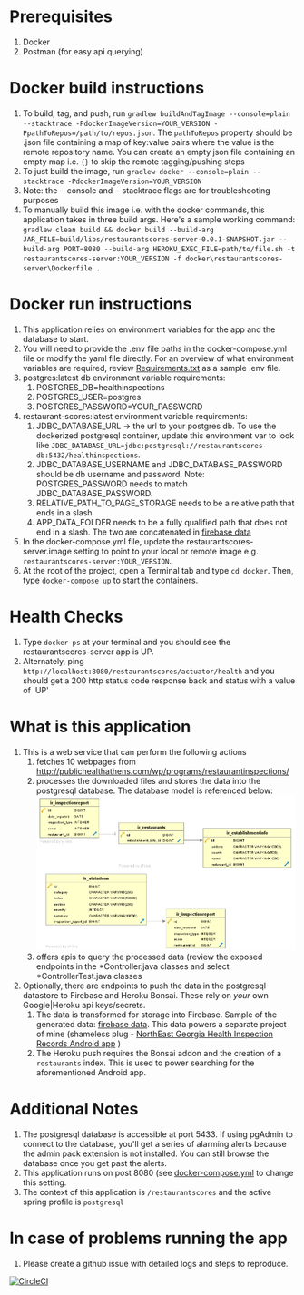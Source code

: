 # Prerequisites

1. Docker
2. Postman (for easy api querying)

# Docker build instructions
1. To build, tag, and push, run ```gradlew buildAndTagImage --console=plain --stacktrace -PdockerImageVersion=YOUR_VERSION -PpathToRepos=/path/to/repos.json```. The `pathToRepos` property should be .json file containing a map of key:value pairs where the value is the remote repository name. You can create an empty json file containing an empty map i.e. `{}` to skip the remote tagging/pushing steps
2. To just build the image, run ```gradlew docker --console=plain --stacktrace -PdockerImageVersion=YOUR_VERSION```
3. Note: the --console and --stacktrace flags are for troubleshooting purposes
4. To manually build this image i.e. with the docker commands, this application takes in three build args. Here's a sample working command: ```gradlew clean build && docker build --build-arg JAR_FILE=build/libs/restaurantscores-server-0.0.1-SNAPSHOT.jar --build-arg PORT=8080 --build-arg HEROKU_EXEC_FILE=path/to/file.sh -t restaurantscores-server:YOUR_VERSION -f docker\restaurantscores-server\Dockerfile .```


# Docker run instructions

1. This application relies on environment variables for the app and the database to start.
2. You will need to provide the .env file paths in the docker-compose.yml file or modify the yaml file directly. For an overview of what environment variables are required, review [Requirements.txt](Requirements.txt) as a sample .env file.
3. postgres:latest db environment variable requirements:
    1. POSTGRES_DB=healthinspections
    2. POSTGRES_USER=postgres
    3. POSTGRES_PASSWORD=YOUR_PASSWORD
4. restaurant-scores:latest environment variable requirements:
    1. JDBC_DATABASE_URL -> the url to your postgres db. To use the dockerized postgresql container, update this environment var to look like ```JDBC_DATABASE_URL=jdbc:postgresql://restaurantscores-db:5432/healthinspections```.
    2. JDBC_DATABASE_USERNAME and JDBC_DATABASE_PASSWORD should be db username and password. Note: POSTGRES_PASSWORD needs to match JDBC_DATABASE_PASSWORD.
    3. RELATIVE_PATH_TO_PAGE_STORAGE needs to be a relative path that ends in a slash
    4. APP_DATA_FOLDER needs to be a fully qualified path that does not end in a slash. The two are concatenated in [firebase data](src/main/java/com/janeullah/healthinspectionrecords/domain/PathVariables.java)
5. In the docker-compose.yml file, update the restaurantscores-server.image setting to point to your local or remote image e.g. `restaurantscores-server:YOUR_VERSION`.
6. At the root of the project, open a Terminal tab and type `cd docker`. Then, type `docker-compose up` to start the containers.

# Health Checks

1. Type `docker ps` at your terminal and you should see the restaurantscores-server app is UP.
2. Alternately, ping `http://localhost:8080/restaurantscores/actuator/health` and you should get a 200 http status code response back and status with a value of 'UP'

# What is this application

1. This is a web service that can perform the following actions
    1. fetches 10 webpages from http://publichealthathens.com/wp/programs/restaurantinspections/
    2. processes the downloaded files and stores the data into the postgresql database. The database model is referenced below: ![alt text](src/main/resources/restaurantscores-erd.png "Entity Relationship diagram for RestaurantScores project")
    3. offers apis to query the processed data (review the exposed endpoints in the *Controller.java classes and select *ControllerTest.java classes
2. Optionally, there are endpoints to push the data in the postgresql datastore to Firebase and Heroku Bonsai. These rely on *your* own Google|Heroku api keys/secrets.
    1. The data is transformed for storage into Firebase. Sample of the generated data: [firebase data](src/main/resources/firebase-schema.json). This data powers a separate project of mine (shameless plug - [NorthEast Georgia Health Inspection Records Android app](http://bit.ly/negarestauranthealthinspections) )
    2. The Heroku push requires the Bonsai addon and the creation of a `restaurants` index. This is used to power searching for the aforementioned Android app.

# Additional Notes

1. The postgresql database is accessible at port 5433. If using pgAdmin to connect to the database, you'll get a series of alarming alerts because the admin pack extension is not installed. You can still browse the database once you get past the alerts.
2. This application runs on post 8080 (see [docker-compose.yml](docker/docker-compose.yml) to change this setting.
3. The context of this application is `/restaurantscores` and the active spring profile is `postgresql`

# In case of problems running the app

1. Please create a github issue with detailed logs and steps to reproduce.

[![CircleCI](https://circleci.com/gh/janoulle/NEGARestaurantScores/tree/master.svg?style=svg)](https://circleci.com/gh/janoulle/NEGARestaurantScores/tree/master)
